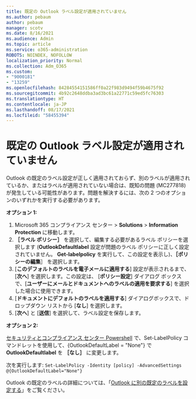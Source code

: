 ```yaml
---
title: 既定の Outlook ラベル設定が適用されていません
ms.author: pebaum
author: pebaum
manager: scotv
ms.date: 8/16/2021
ms.audience: Admin
ms.topic: article
ms.service: o365-administration
ROBOTS: NOINDEX, NOFOLLOW
localization_priority: Normal
ms.collection: Adm_O365
ms.custom:
- "9000181"
- "13259"
ms.openlocfilehash: 84284554151586ff0a22f983d9494f59b4675f92
ms.sourcegitcommit: 4b92c2648ddba3ad3bc61a22771c59ed5fc76303
ms.translationtype: HT
ms.contentlocale: ja-JP
ms.lasthandoff: 08/17/2021
ms.locfileid: "58455394"
---
```

# <a name="default-outlook-label-setting-not-applied"></a>既定の Outlook ラベル設定が適用されていません

Outlook の既定のラベル設定が正しく適用されておらず、別のラベルが適用されているか、またはラベルが適用されていない場合は、既知の問題 (MC277818) が発生している可能性があります。問題を解決するには、次の 2 つのオプションのいずれかを実行する必要があります。

**オプション 1:**

1. Microsoft 365 コンプライアンス センター > **Solutions** > **Information Protection** に移動します。
1. **［ラベル ポリシー］** を選択して、編集する必要があるラベル ポリシーを選択します (**OutlookDefaultlabel** 設定が問題のラベル ポリシーに正しく設定されていません。 **Get-labelpolicy** を実行して、この設定を表示し)、**［ポリシーの編集**］ を選択します。
1. [**このデフォルトのラベルを電子メールに適用する**] 設定が表示されるまで、[**次へ**] を選択します。この設定は、 [**ポリシー設定**] ダイアログ ボックスで、[**ユーザーにメールとドキュメントへのラベルの適用を要求する**] を選択した場合に使用できます。
1. [**ドキュメントにデフォルトのラベルを適用する**] ダイアログボックスで、ドロップダウン リストから [**なし**] を選択します。 
1. [**次へ**] と [**送信**] を選択して、ラベル設定を保存します。 

**オプション 2:**

[セキュリティとコンプライアンス センター Powershell](https://docs.microsoft.com/powershell/exchange/connect-to-scc-powershell?view=exchange-ps) で、Set-LabelPolicy コマンドレットを使用して、{OutlookDefaultLabel = "None"} で **OutlookDefaultlabel** を **［なし］** に変更します。

次を実行します: `Set-LabelPolicy -Identity [policy] -AdvancedSettings @{OutlookDefaultLabel="None"}`

Outlook の既定のラベルの詳細については、「[Outlook に別の既定のラベルを設定する](https://docs.microsoft.com/azure/information-protection/rms-client/clientv2-admin-guide-customizations#set-a-different-default-label-for-outlook)」をご覧ください。